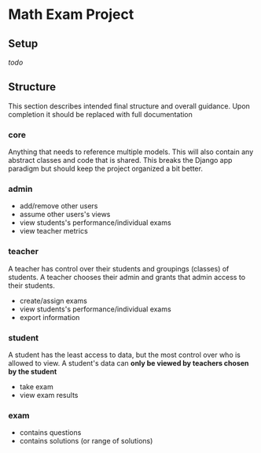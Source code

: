 # Math Exam Project

## Setup
*todo*

## Structure
This section describes intended final structure and overall guidance. Upon completion it should be replaced with full documentation

### core
Anything that needs to reference multiple models. This will also contain any abstract classes and code that is shared. This breaks the Django app paradigm but should keep the project organized a bit better.

### admin


- add/remove other users
- assume other users's views
- view students's performance/individual exams
- view teacher metrics

### teacher
A teacher has control over their students and groupings (classes) of students. A teacher chooses their admin and grants that admin access to their students.

- create/assign exams
- view students's performance/individual exams
- export information

### student
A student has the least access to data, but the most control over who is allowed to view. A student's data can **only be viewed by teachers chosen by the student**

- take exam
- view exam results

### exam
- contains questions
- contains solutions (or range of solutions)